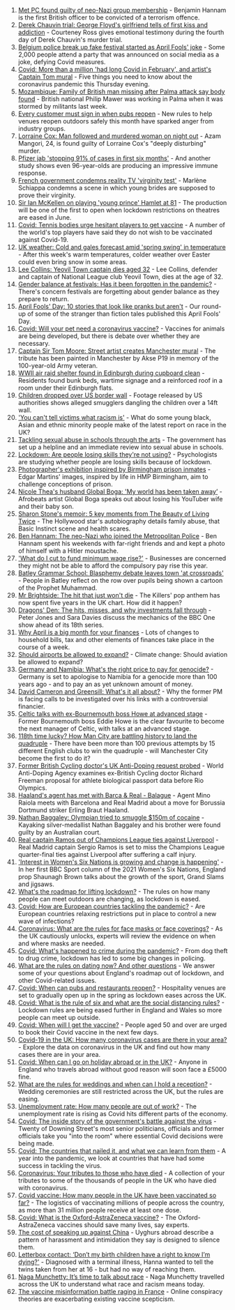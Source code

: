 1. [Met PC found guilty of neo-Nazi group membership](https://www.bbc.co.uk/news/uk-england-london-56604470) - Benjamin Hannam is the first British officer to be convicted of a terrorism offence.
2. [Derek Chauvin trial: George Floyd's girlfriend tells of first kiss and addiction](https://www.bbc.co.uk/news/world-us-canada-56606418) - Courteney Ross gives emotional testimony during the fourth day of Derek Chauvin's murder trial.
3. [Belgium police break up fake festival started as April Fools' joke](https://www.bbc.co.uk/news/world-europe-56606420) - Some 2,000 people attend a party that was announced on social media as a joke, defying Covid measures.
4. [Covid: More than a million 'had long Covid in February', and artist's Captain Tom mural](https://www.bbc.co.uk/news/uk-56608759) - Five things you need to know about the coronavirus pandemic this Thursday evening.
5. [Mozambique: Family of British man missing after Palma attack say body found](https://www.bbc.co.uk/news/uk-56610692) - British national Philip Mawer was working in Palma when it was stormed by militants last week.
6. [Every customer must sign in when pubs reopen](https://www.bbc.co.uk/news/business-56608632) - New rules to help venues reopen outdoors safely this month have sparked anger from industry groups.
7. [Lorraine Cox: Man followed and murdered woman on night out](https://www.bbc.co.uk/news/uk-england-devon-56569863) - Azam Mangori, 24, is found guilty of Lorraine Cox's "deeply disturbing" murder.
8. [Pfizer jab 'stopping 91% of cases in first six months'](https://www.bbc.co.uk/news/health-56011982) - And another study shows even 96-year-olds are producing an impressive immune response.
9. [French government condemns reality TV 'virginity test'](https://www.bbc.co.uk/news/world-europe-56600958) - Marlène Schiappa condemns a scene in which young brides are supposed to prove their virginity.
10. [Sir Ian McKellen on playing 'young prince' Hamlet at 81](https://www.bbc.co.uk/news/entertainment-arts-56603315) - The production will be one of the first to open when lockdown restrictions on theatres are eased in June.
11. [Covid: Tennis bodies urge hesitant players to get vaccine](https://www.bbc.co.uk/news/world-56610522) - A number of the world's top players have said they do not wish to be vaccinated against Covid-19.
12. [UK weather: Cold and gales forecast amid 'spring swing' in temperature](https://www.bbc.co.uk/news/uk-56606817) - After this week's warm temperatures, colder weather over Easter could even bring snow in some areas.
13. [Lee Collins: Yeovil Town captain dies aged 32](https://www.bbc.co.uk/sport/football/56604703) - Lee Collins, defender and captain of National League club Yeovil Town, dies at the age of 32.
14. [Gender balance at festivals: Has it been forgotten in the pandemic?](https://www.bbc.co.uk/news/newsbeat-56591249) - There's concern festivals are forgetting about gender balance as they prepare to return.
15. [April Fools' Day: 10 stories that look like pranks but aren't](https://www.bbc.co.uk/news/uk-56597184) - Our round-up of some of the stranger than fiction tales published this April Fools' Day.
16. [Covid: Will your pet need a coronavirus vaccine?](https://www.bbc.co.uk/news/world-56602311) - Vaccines for animals are being developed, but there is debate over whether they are necessary.
17. [Captain Sir Tom Moore: Street artist creates Manchester mural](https://www.bbc.co.uk/news/uk-england-manchester-56601196) - The tribute has been painted in Manchester by Akse P19 in memory of the 100-year-old Army veteran.
18. [WWII air raid shelter found in Edinburgh during cupboard clean](https://www.bbc.co.uk/news/uk-scotland-edinburgh-east-fife-56604486) - Residents found bunk beds, wartime signage and a reinforced roof in a room under their Edinburgh flats.
19. [Children dropped over US border wall](https://www.bbc.co.uk/news/world-us-canada-56603312) - Footage released by US authorities shows alleged smugglers dangling the children over a 14ft wall.
20. ['You can't tell victims what racism is'](https://www.bbc.co.uk/news/uk-56595883) - What do some young black, Asian and ethnic minority people make of the latest report on race in the UK?
21. [Tackling sexual abuse in schools through the arts](https://www.bbc.co.uk/news/education-56597853) - The government has set up a helpline and an immediate review into sexual abuse in schools.
22. [Lockdown: Are people losing skills they're not using?](https://www.bbc.co.uk/news/education-56592099) - Psychologists are studying whether people are losing skills because of lockdown.
23. [Photographer's exhibition inspired by Birmingham prison inmates](https://www.bbc.co.uk/news/uk-england-birmingham-56089541) - Edgar Martins' images, inspired by life in HMP Birmingham, aim to challenge conceptions of prison.
24. [Nicole Thea's husband Global Boga: 'My world has been taken away’](https://www.bbc.co.uk/news/newsbeat-56594760) - Afrobeats artist Global Boga speaks out about losing his YouTuber wife and their baby son.
25. [Sharon Stone's memoir: 5 key moments from The Beauty of Living Twice](https://www.bbc.co.uk/news/entertainment-arts-56587796) - The Hollywood star's autobiography details family abuse, that Basic Instinct scene and health scares.
26. [Ben Hannam: The neo-Nazi who joined the Metropolitan Police](https://www.bbc.co.uk/news/uk-56414713) - Ben Hannam spent his weekends with far-right friends and and kept a photo of himself with a Hitler moustache.
27. ['What do I cut to fund minimum wage rise?'](https://www.bbc.co.uk/news/business-56608635) - Businesses are concerned they might not be able to afford the compulsory pay rise this year.
28. [Batley Grammar School: Blasphemy debate leaves town 'at crossroads'](https://www.bbc.co.uk/news/uk-england-leeds-56590417) - People in Batley reflect on the row over pupils being shown a cartoon of the Prophet Muhammad.
29. [Mr Brightside: The hit that just won't die](https://www.bbc.co.uk/news/entertainment-arts-56601090) - The Killers' pop anthem has now spent five years in the UK chart. How did it happen?
30. [Dragons' Den: The hits, misses, and why investments fall through](https://www.bbc.co.uk/news/entertainment-arts-56482374) - Peter Jones and Sara Davies discuss the mechanics of the BBC One show ahead of its 18th series.
31. [Why April is a big month for your finances](https://www.bbc.co.uk/news/business-56576295) - Lots of changes to household bills, tax and other elements of finances take place in the course of a week.
32. [Should airports be allowed to expand?](https://www.bbc.co.uk/news/science-environment-56567182) - Climate change: Should aviation be allowed to expand?
33. [Germany and Namibia: What's the right price to pay for genocide?](https://www.bbc.co.uk/news/stories-56583994) - Germany is set to apologise to Namibia for a genocide more than 100 years ago - and to pay an as yet unknown amount of money.
34. [David Cameron and Greensill: What's it all about?](https://www.bbc.co.uk/news/uk-politics-56578838) - Why the former PM is facing calls to be investigated over his links with a controversial financier.
35. [Celtic talks with ex-Bournemouth boss Howe at advanced stage](https://www.bbc.co.uk/sport/football/56606121) - Former Bournemouth boss Eddie Howe is the clear favourite to become the next manager of Celtic, with talks at an advanced stage.
36. [118th time lucky? How Man City are battling history to land the quadruple](https://www.bbc.co.uk/sport/football/56591844) - There have been more than 100 previous attempts by 15 different English clubs to win the quadruple - will Manchester City become the first to do it?
37. [Former British Cycling doctor's UK Anti-Doping request probed](https://www.bbc.co.uk/sport/cycling/56603585) - World Anti-Doping Agency examines ex-British Cycling doctor Richard Freeman proposal for athlete biological passport data before Rio Olympics.
38. [Haaland's agent has met with Barca & Real - Balague](https://www.bbc.co.uk/sport/football/56607216) - Agent Mino Raiola meets with Barcelona and Real Madrid about a move for Borussia Dortmund striker Erling Braut Haaland.
39. [Nathan Baggaley: Olympian tried to smuggle $150m of cocaine](https://www.bbc.co.uk/news/world-australia-56607790) - Kayaking silver-medallist Nathan Baggaley and his brother were found guilty by an Australian court.
40. [Real captain Ramos out of Champions League ties against Liverpool](https://www.bbc.co.uk/sport/football/56604417) - Real Madrid captain Sergio Ramos is set to miss the Champions League quarter-final ties against Liverpool after suffering a calf injury.
41. ['Interest in Women's Six Nations is growing and change is happening'](https://www.bbc.co.uk/sport/rugby-union/56605580) - In her first BBC Sport column of the 2021 Women's Six Nations, England prop Shaunagh Brown talks about the growth of the sport, Grand Slams and jigsaws.
42. [What's the roadmap for lifting lockdown?](https://www.bbc.co.uk/news/explainers-52530518) - The rules on how many people can meet outdoors are changing, as lockdown is eased.
43. [Covid: How are European countries tackling the pandemic?](https://www.bbc.co.uk/news/explainers-53640249) - Are European countries relaxing restrictions put in place to control a new wave of infections?
44. [Coronavirus: What are the rules for face masks or face coverings?](https://www.bbc.co.uk/news/health-51205344) - As the UK cautiously unlocks, experts will review the evidence on when and where masks are needed.
45. [Covid: What's happened to crime during the pandemic?](https://www.bbc.co.uk/news/56463680) - From dog theft to drug crime, lockdown has led to some big changes in policing.
46. [What are the rules on dating now? And other questions](https://www.bbc.co.uk/news/world-asia-china-51176409) - We answer some of your questions about England's roadmap out of lockdown, and other Covid-related issues.
47. [Covid: When can pubs and restaurants reopen?](https://www.bbc.co.uk/news/business-52977388) - Hospitality venues are set to gradually open up in the spring as lockdown eases across the UK.
48. [Covid: What is the rule of six and what are the social distancing rules?](https://www.bbc.co.uk/news/uk-51506729) - Lockdown rules are being eased further in England and Wales so more people can meet up outside.
49. [Covid: When will I get the vaccine?](https://www.bbc.co.uk/news/health-55045639) - People aged 50 and over are urged to book their Covid vaccine in the next few days.
50. [Covid-19 in the UK: How many coronavirus cases are there in your area?](https://www.bbc.co.uk/news/uk-51768274) - Explore the data on coronavirus in the UK and find out how many cases there are in your area.
51. [Covid: When can I go on holiday abroad or in the UK?](https://www.bbc.co.uk/news/explainers-52646738) - Anyone in England who travels abroad without good reason will soon face a £5000 fine.
52. [What are the rules for weddings and when can I hold a reception?](https://www.bbc.co.uk/news/explainers-52811509) - Wedding ceremonies are still restricted across the UK, but the rules are easing.
53. [Unemployment rate: How many people are out of work?](https://www.bbc.co.uk/news/business-52660591) - The unemployment rate is rising as Covid hits different parts of the economy.
54. [Covid: The inside story of the government's battle against the virus](https://www.bbc.co.uk/news/uk-politics-56361599) - Twenty of Downing Street's most senior politicians, officials and former officials take you "into the room" where essential Covid decisions were being made.
55. [Covid: The countries that nailed it, and what we can learn from them](https://www.bbc.co.uk/news/uk-56455030) - A year into the pandemic, we look at countries that have had some success in tackling the virus.
56. [Coronavirus: Your tributes to those who have died](https://www.bbc.co.uk/news/uk-52676411) - A collection of your tributes to some of the thousands of people in the UK who have died with coronavirus.
57. [Covid vaccine: How many people in the UK have been vaccinated so far?](https://www.bbc.co.uk/news/health-55274833) - The logistics of vaccinating millions of people across the country, as more than 31 million people receive at least one dose.
58. [Covid: What is the Oxford-AstraZeneca vaccine?](https://www.bbc.co.uk/news/health-55302595) - The Oxford-AstraZeneca vaccines should save many lives, say experts.
59. [The cost of speaking up against China](https://www.bbc.co.uk/news/world-asia-china-56563449) - Uyghurs abroad describe a pattern of harassment and intimidation they say is designed to silence them.
60. [Letterbox contact: ‘Don’t my birth children have a right to know I’m dying?'](https://www.bbc.co.uk/news/stories-56576285) - Diagnosed with a terminal illness, Hanna wanted to tell the twins taken from her at 16 - but had no way of reaching them.
61. [Naga Munchetty: It’s time to talk about race](https://www.bbc.co.uk/news/stories-56253480) - Naga Munchetty travelled across the UK to understand what race and racism means today.
62. [The vaccine misinformation battle raging in France](https://www.bbc.co.uk/news/blogs-trending-56526265) - Online conspiracy theories are exacerbating existing vaccine scepticism.
